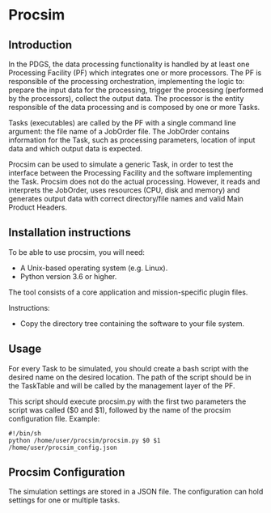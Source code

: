 # Procsim

## Introduction
In the PDGS, the data processing functionality is handled by at least one Processing Facility (PF) which integrates one or more processors.
The PF is responsible of the processing orchestration, implementing the logic to: prepare the input data for the processing, trigger the processing (performed by the processors), collect the output data.
The processor is the entity responsible of the data processing and is composed by one or more Tasks.

Tasks (executables) are called by the PF with a single command line argument: the file name of a JobOrder file. The JobOrder contains information for the Task, such as processing parameters, location of input data and which output data is expected.

Procsim can be used to simulate a generic Task, in order to test the interface between the Processing Facility and the software implementing the Task.
Procsim does not do the actual processing. However, it reads and interprets the JobOrder, uses resources (CPU, disk and memory) and generates output data with correct directory/file names and valid Main Product Headers.

## Installation instructions
To be able to use procsim, you will need:
- A Unix-based operating system (e.g. Linux).
- Python version 3.6 or higher.

The tool consists of a core application and mission-specific plugin files.

Instructions:
- Copy the directory tree containing the software to your file system.

## Usage
For every Task to be simulated, you should create a bash script with the desired name on the desired location. The path of the script should be in the TaskTable and will be called by the management layer of the PF.

This script should execute procsim.py with the first two parameters the script was called ($0 and $1), followed by the name of the procsim configuration file. Example:

```
#!/bin/sh
python /home/user/procsim/procsim.py $0 $1 /home/user/procsim_config.json
```

## Procsim Configuration
The simulation settings are stored in a JSON file. The configuration can hold settings for one or multiple tasks.
